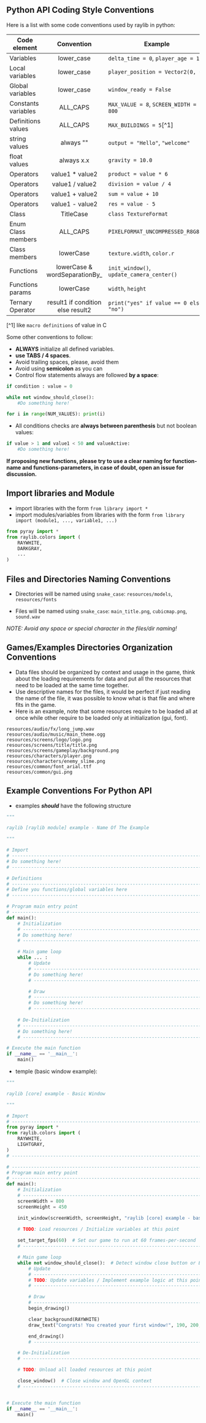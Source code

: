## Python API Coding Style Conventions

Here is a list with some code conventions used by raylib in python:

| Code element        |             Convention              | Example                                   |
|---------------------|:-----------------------------------:|-------------------------------------------|
| Variables           |             lower_case              | `delta_time = 0`, `player_age = 18`       |
| Local variables     |             lower_case              | `player_position = Vector2(0, 0)`         |
| Global variables    |             lower_case              | `window_ready = False`                    |
| Constants variables |              ALL_CAPS               | `MAX_VALUE = 8`, `SCREEN_WIDTH = 800`     |
| Definitions values  |              ALL_CAPS               | `MAX_BUILDINGS = 5`[^1]                   |
| string values       |              always ""              | `output = "Hello"`, `"welcome"`           |
| float values        |             always x.x              | `gravity = 10.0`                          |
| Operators           |           value1 * value2           | `product = value * 6`                     |
| Operators           |           value1 / value2           | `division = value / 4`                    |
| Operators           |           value1 + value2           | `sum = value + 10`                        |
| Operators           |           value1 - value2           | `res = value - 5`                         |
| Class               |              TitleCase              | `class TextureFormat`                     |
| Enum Class members  |              ALL_CAPS               | `PIXELFORMAT_UNCOMPRESSED_R8G8B8`         |
| Class members       |              lowerCase              | `texture.width`, `color.r`                |
| Functions           |    lowerCase & wordSeparationBy_    | `init_window()`, `update_camera_center()` |
| Functions params    |              lowerCase              | `width`, `height`                         |
| Ternary Operator    | result1 if condition else result2 | `print("yes" if value == 0 else "no")`  |
[^1] like `macro definitions` of value in C

Some other conventions to follow:
 - **ALWAYS** initialize all defined variables.
 - **use TABS / 4 spaces**.
 - Avoid trailing spaces, please, avoid them
 - Avoid using **semicolon** as you can
 - Control flow statements always are followed **by a space**:
```python
if condition : value = 0

while not window_should_close():
    #Do something here!

for i in range(NUM_VALUES): print(i)
```
 - All conditions checks are **always between parenthesis** but not boolean values:
```python
if value > 1 and value1 < 50 and valueActive:
    #Do something here!
```

**If proposing new functions, please try to use a clear naming for function-name and functions-parameters, in case of doubt, open an issue for discussion.**

## Import libraries and Module 
 - import libraries with the form `from library import *`
 - import modules/variables from libraries with the form `from library import (module1, ..., variable1, ...)`
```python
from pyray import *
from raylib.colors import (
    RAYWHITE,
    DARKGRAY,
    ...
)
```

## Files and Directories Naming Conventions
 
  - Directories will be named using `snake_case`: `resources/models`, `resources/fonts`
  
  - Files will be named using `snake_case`: `main_title.png`, `cubicmap.png`, `sound.wav`
  
_NOTE: Avoid any space or special character in the files/dir naming!_
  
## Games/Examples Directories Organization Conventions
  
 - Data files should be organized by context and usage in the game, think about the loading requirements for data and put all the resources that need to be loaded at the same time together.
 - Use descriptive names for the files, it would be perfect if just reading the name of the file, it was possible to know what is that file and where fits in the game.
 - Here is an example, note that some resources require to be loaded all at once while other require to be loaded only at initialization (gui, font).
  
```
resources/audio/fx/long_jump.wav
resources/audio/music/main_theme.ogg
resources/screens/logo/logo.png
resources/screens/title/title.png
resources/screens/gameplay/background.png
resources/characters/player.png
resources/characters/enemy_slime.png
resources/common/font_arial.ttf
resources/common/gui.png
```

## Example Conventions For Python API
 - examples ***should*** have the following structure
```python
"""

raylib [raylib module] example - Name Of The Example

"""

# Import
# ------------------------------------------------------------------------------------
# Do something here!
# ------------------------------------------------------------------------------------

# Definitions
# ------------------------------------------------------------------------------------
# Define you functions/global variables here
# ------------------------------------------------------------------------------------

# Program main entry point
# ------------------------------------------------------------------------------------
def main():
    # Initialization
    # ------------------------------------------------------------------------------------
    # Do something here!
    # ------------------------------------------------------------------------------------

    # Main game loop
    while ... :  
        # Update
        # ----------------------------------------------------------------------------------
        # Do something here!
        # ----------------------------------------------------------------------------------

        # Draw
        # ----------------------------------------------------------------------------------
        # Do something here!
        # ----------------------------------------------------------------------------------
    
    # De-Initialization
    # ----------------------------------------------------------------------------------
    # Do something here!
    # ----------------------------------------------------------------------------------

# Execute the main function 
if __name__ == '__main__':
    main()
```
 - temple (basic window example):
```python
"""

raylib [core] example - Basic Window

"""

# Import
# ------------------------------------------------------------------------------------
from pyray import *
from raylib.colors import (
    RAYWHITE,
    LIGHTGRAY,
)
# ------------------------------------------------------------------------------------

# ------------------------------------------------------------------------------------
# Program main entry point
# ------------------------------------------------------------------------------------
def main():
    # Initialization
    # ------------------------------------------------------------------------------------
    screenWidth = 800
    screenHeight = 450

    init_window(screenWidth, screenHeight, "raylib [core] example - basic window")

    # TODO: Load resources / Initialize variables at this point
    
    set_target_fps(60)  # Set our game to run at 60 frames-per-second
    # ------------------------------------------------------------------------------------

    # Main game loop
    while not window_should_close():  # Detect window close button or ESC key
        # Update
        # ----------------------------------------------------------------------------------
        # TODO: Update variables / Implement example logic at this point
        # ----------------------------------------------------------------------------------

        # Draw
        # ----------------------------------------------------------------------------------
        begin_drawing()

        clear_background(RAYWHITE)
        draw_text("Congrats! You created your first window!", 190, 200, 20, LIGHTGRAY)

        end_drawing()
        # ----------------------------------------------------------------------------------

    # De-Initialization
    # ----------------------------------------------------------------------------------

    # TODO: Unload all loaded resources at this point

    close_window()  # Close window and OpenGL context
    # ----------------------------------------------------------------------------------


# Execute the main function 
if __name__ == '__main__':
    main()

```
